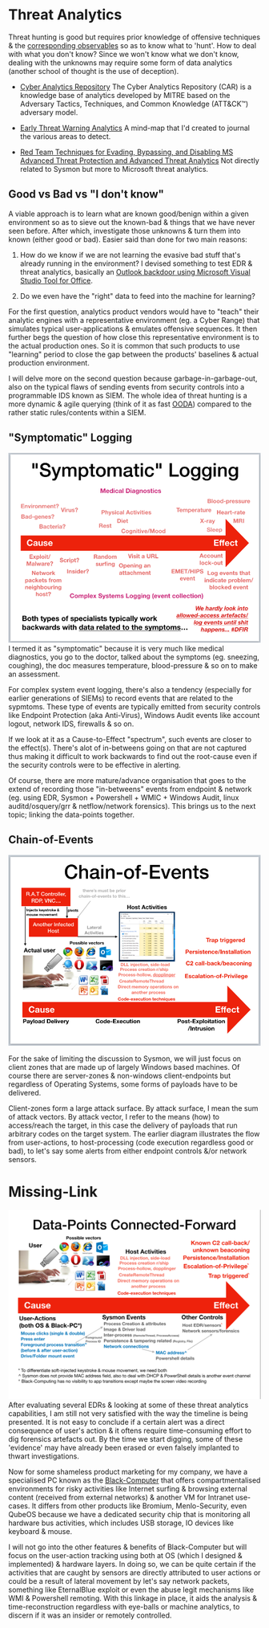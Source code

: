 # Threat Analytics
Threat hunting is good but requires prior knowledge of offensive techniques & the [corresponding observables](http://stixproject.github.io/documentation/concepts/composition/) so as to know what to 'hunt'. How to deal with what you don't know? Since we won't know what we don't know, dealing with the unknowns may require some form of data analytics (another school of thought is the use of deception).

* [Cyber Analytics Repository](https://car.mitre.org/wiki/Main_Page) The Cyber Analytics Repository (CAR) is a knowledge base of analytics developed by MITRE based on the Adversary Tactics, Techniques, and Common Knowledge (ATT&CK™) adversary model.

* [Early Threat Warning Analytics](https://coggle.it/diagram/Wi9InZlx9wABS7-3/t/early-threat-warning-analytics/ca532fbf049b71fa2bb88d993e4c2641f87a9edec458c39bf14baca9bc67e682) A mind-map that I'd created to journal the various areas to detect.

* [Red Team Techniques for Evading, Bypassing, and Disabling MS
  Advanced Threat Protection and Advanced Threat Analytics](https://media.defcon.org/DEF%20CON%2025/DEF%20CON%2025%20presentations/DEFCON-25-Chris-Thompson-MS-Just-Gave-The-Blue-Teams-Tactical-Nukes.pdf) Not directly related to Sysmon but more to Microsoft threat analytics.

## Good vs Bad vs "I don't know"  
A viable approach is to learn what are known good/benign within a given environment so as to sieve out the known-bad & things that we have never seen before. After which, investigate those unknowns & turn them into known (either good or bad). Easier said than done for two main reasons:

1. How do we know if we are not learning the evasive bad stuff that's already running in the environment? I devised something to test EDR & threat analytics, basically an [Outlook backdoor using Microsoft Visual Studio Tool for Office](https://www.youtube.com/watch?v=e-rPstKk8rw).

2. Do we even have the "right" data to feed into the machine for learning? 

For the first question, analytics product vendors would have to "teach" their analytic engines with a representative environment (eg. a Cyber Range) that simulates typical user-applications & emulates offensive sequences. It then further begs the question of how close this representative environment is to the actual production ones. So it is common that such products to use "learning" period to close the gap between the products' baselines & actual production environment.

I will delve more on the second question because garbage-in-garbage-out, also on the typical flaws of sending events from security controls into a programmable IDS known as SIEM. The whole idea of threat hunting is a more dynamic & agile querying (think of it as fast [OODA](https://en.wikipedia.org/wiki/OODA_loop)) compared to the rather static rules/contents within a SIEM.

## "Symptomatic" Logging
![](symptomaticLogging.png)
I termed it as "symptomatic" because it is very much like medical diagnostics, you go to the doctor, talked about the symptoms (eg. sneezing, coughing), the doc measures temperature, blood-pressure & so on to make an assessment. 

For complex system event logging, there's also a tendency (especially for earlier generations of SIEMs) to record events that are related to the sypmtoms. These type of events are typically emitted from security controls like Endpoint Protection (aka Anti-Virus), Windows Audit events like account logout, network IDS, firewalls & so on. 

If we look at it as a Cause-to-Effect "spectrum", such events are closer to the effect(s). There's alot of in-betweens going on that are not captured thus making it difficult to work backwards to find out the root-cause even if the security controls were to be effective in alerting.

Of course, there are more mature/advance organisation that goes to the extend of recording those "in-betweens" events from endpoint & network (eg. using EDR, Sysmon + Powershell + WMIC + Windows Audit, linux auditd/osquery/grr & netflow/network forensics). This brings us to the next topic; linking the data-points together.

## Chain-of-Events
![](chainOfEvents.png)

For the sake of limiting the discussion to Sysmon, we will just focus on client zones that are made up of largely Windows based machines. Of course there are server-zones & non-windows client-endpoints but regardless of Operating Systems, some forms of payloads have to be delivered. 

Client-zones form a large attack surface. By attack surface, I mean the sum of attack vectors. By attack vector, I refer to the means (how) to access/reach the target, in this case the delivery of payloads that run arbitrary codes on the target system. The earlier diagram illustrates the flow from user-actions, to host-processing (code execution regardless good or bad), to let's say some alerts from either endpoint controls &/or network sensors.

# Missing-Link
![](0C3F5E51-29A8-43C3-9B37-A2C15C13083E.png)
After evaluating several EDRs & looking at some of these threat analytics capabilities, I am still not very satisfied with the way the timeline is being presented. It is not easy to conclude if a certain alert was a direct consequence of user's action & it oftens require time-consuming effort to dig forensics artefacts out. By the time we start digging, some of these 'evidence' may have already been erased or even falsely implanted to thwart investigations.

Now for some shameless product marketing for my company, we have a specialised PC known as the [Black-Computer](http://www.digisafe.com/products/trusted-workspace/black-computer/) that offers compartmentalised environments for risky activities like Internet surfing & browsing external content (received from external networks) & another VM for Intranet use-cases. It differs from other products like Bromium, Menlo-Security, even QubeOS because we have a dedicated security chip that is monitoring all hardware bus activities, which includes USB storage, IO devices like keyboard & mouse. 

I will not go into the other features & benefits of Black-Computer but will focus on the user-action tracking using both at OS (which I designed & implemented) & hardware layers. In doing so, we can be quite certain if the activities that are caught by sensors are directly attributed to user actions or could be a result of lateral movement by let's say network packets, something like EternalBlue exploit or even the abuse legit mechanisms like WMI & Powershell remoting. With this linkage in place, it aids the analysis & time-reconstruction regardless with eye-balls or machine analytics, to discern if it was an insider or remotely controlled.


